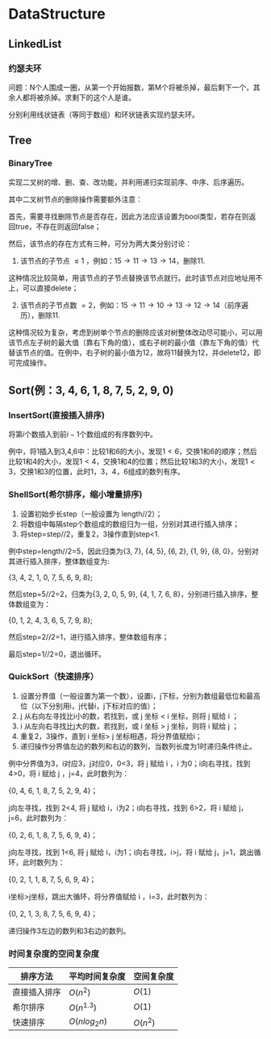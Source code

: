 # DataStructure

## LinkedList

### 约瑟夫环

问题：N个人围成一圈，从第一个开始报数，第M个将被杀掉，最后剩下一个，其余人都将被杀掉。求剩下的这个人是谁。

分别利用线状链表（等同于数组）和环状链表实现约瑟夫环。

## Tree

### BinaryTree

实现二叉树的增、删、查、改功能，并利用递归实现前序、中序、后序遍历。

其中二叉树节点的删除操作需要额外注意：

首先，需要寻找删除节点是否存在，因此方法应该设置为bool类型，若存在则返回true，不存在则返回false；

然后，该节点的存在方式有三种，可分为两大类分别讨论：

1. 该节点的子节点 $\leqslant1$ ，例如：$15\rightarrow11\rightarrow13\rightarrow14$，删除11.

这种情况比较简单，用该节点的子节点替换该节点就行。此时该节点对应地址用不上，可以直接delete；

2. 该节点的子节点数 $=2$，例如：$15\rightarrow11\rightarrow10\rightarrow13\rightarrow12\rightarrow14$（前序遍历），删除11.

这种情况较为复杂，考虑到树单个节点的删除应该对树整体改动尽可能小，可以用该节点左子树的最大值（靠右下角的值），或右子树的最小值（靠左下角的值）代替该节点的值。在例中，右子树的最小值为12，故将11替换为12，并delete12，即可完成操作。

## Sort(例：3, 4, 6, 1, 8, 7, 5, 2, 9, 0)

### InsertSort(直接插入排序)

将第$i$个数插入到前$i-1$个数组成的有序数列中。

例中，将1插入到3,4,6中：比较1和6的大小，发现$1<6$，交换1和6的顺序；然后比较1和4的大小，发现$1<4$，交换1和4的位置；然后比较1和3的大小，发现$1<3$，交换1和3的位置，此时1，3，4，6组成的数列有序。

### ShellSort(希尔排序，缩小增量排序)

1. 设置初始步长step（一般设置为 length//2）；
2. 将数组中每隔step个数组成的数组归为一组，分别对其进行插入排序；
3. 将step=step//2，重复2，3操作直到step<1.

例中step=length//2=5，因此归类为{3, 7}, {4, 5}, {6, 2}, {1, 9}, {8, 0}，分别对其进行插入排序，整体数组变为:

{3, 4, 2, 1, 0, 7, 5, 6, 9, 8};

然后step=5//2=2，归类为{3, 2, 0, 5, 9}, {4, 1, 7, 6, 8}，分别进行插入排序，整体数组变为：

{0, 1, 2, 4, 3, 6, 5, 7, 9, 8};

然后step=2//2=1，进行插入排序，整体数组有序；

最后step=1//2=0，退出循环。

### QuickSort（快速排序）

1. 设置分界值（一般设置为第一个数），设置i，j下标，分别为数组最低位和最高位（以下分别用i，j代替i，j下标对应的值）；
2. j 从右向左寻找比i小的数，若找到，或 j 坐标 < i 坐标，则将 j 赋给 i ；
3. i 从左向右寻找比j大的数，若找到，或 i 坐标 > j 坐标，则将 i 赋给 j ；
4. 重复2，3操作，直到 i 坐标> j 坐标相遇，将分界值赋给i；
5. 递归操作分界值左边的数列和右边的数列，当数列长度为1时递归条件终止。

例中分界值为3，i对应3，j对应0，0<3，将 j 赋给 i ，i 为0；i向右寻找，找到 4>0，将 i 赋给 j ，j=4，此时数列为：

{0, 4, 6, 1, 8, 7, 5, 2, 9, 4}；

j向左寻找，找到 2<4, 将 j 赋给 i，i为2；i向右寻找，找到 6>2，将 i 赋给 j，j=6，此时数列为：

{0, 2, 6, 1, 8, 7, 5, 6, 9, 4}；

j向左寻找，找到 1<6, 将 j 赋给 i，i为1；i向右寻找，i>j，将 i 赋给 j，j=1，跳出循环，此时数列为：

{0, 2, 1, 1, 8, 7, 5, 6, 9, 4}；

i坐标>j坐标，跳出大循环，将分界值赋给 i ，i=3，此时数列为：

{0, 2, 1, 3, 8, 7, 5, 6, 9, 4}；

递归操作3左边的数列和3右边的数列。

### 时间复杂度的空间复杂度

| 排序方法     | 平均时间复杂度   | 空间复杂度 |
| ------------ | ---------------- | ---------- |
| 直接插入排序 | $O(n^2)$       | $O(1)$   |
| 希尔排序     | $O(n^{1.3})$   | $O(1)$   |
| 快速排序     | $O(nlog_{2}n)$ | $O(n^2)$ |

